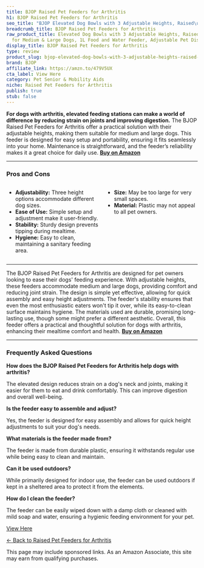 ```yaml
---
title: BJOP Raised Pet Feeders for Arthritis
h1: BJOP Raised Pet Feeders for Arthritis
seo_title: "BJOP Elevated Dog Bowls with 3 Adjustable Heights, Raised\u2026"
breadcrumb_title: BJOP Raised Pet Feeders for Arthritis
raw_product_title: Elevated Dog Bowls with 3 Adjustable Heights, Raised Bowl Stand
  for Medium & Large Dogs, 1L Food and Water Feeder, Adjustable Pet Dish Station-Grey
display_title: BJOP Raised Pet Feeders for Arthritis
type: review
product_slug: bjop-elevated-dog-bowls-with-3-adjustable-heights-raised-bowl-stand-for-315cec89
brand: BJOP
affiliate_link: https://amzn.to/479V5UX
cta_label: View Here
category: Pet Senior & Mobility Aids
niche: Raised Pet Feeders for Arthritis
publish: true
stub: false
---
```


<div id="intro" class="full-width">
  <p><strong>For dogs with arthritis, elevated feeding stations can make a world of difference by reducing strain on joints and improving digestion.</strong> The BJOP Raised Pet Feeders for Arthritis offer a practical solution with their adjustable heights, making them suitable for medium and large dogs. This feeder is designed for easy setup and portability, ensuring it fits seamlessly into your home. Maintenance is straightforward, and the feeder’s reliability makes it a great choice for daily use. <a href="https://amzn.to/479V5UX" rel="nofollow sponsored noopener" target="_blank"><strong>Buy on Amazon</strong></a></p>
</div>

<hr />
<h3 id="pros-cons">Pros and Cons</h3>
<div class="pc-grid" style="display:grid;grid-template-columns:1fr 1fr;gap:16px;">
  <ul>
    <li><strong>Adjustability:</strong> Three height options accommodate different dog sizes.</li>
    <li><strong>Ease of Use:</strong> Simple setup and adjustment make it user-friendly.</li>
    <li><strong>Stability:</strong> Sturdy design prevents tipping during mealtime.</li>
    <li><strong>Hygiene:</strong> Easy to clean, maintaining a sanitary feeding area.</li>
  </ul>
  <ul>
    <li><strong>Size:</strong> May be too large for very small spaces.</li>
    <li><strong>Material:</strong> Plastic may not appeal to all pet owners.</li>
  </ul>
</div>
<hr />

<div class="full-width">
  <p>The BJOP Raised Pet Feeders for Arthritis are designed for pet owners looking to ease their dogs' feeding experience. With adjustable heights, these feeders accommodate medium and large dogs, providing comfort and reducing joint strain. The design is simple yet effective, allowing for quick assembly and easy height adjustments. The feeder's stability ensures that even the most enthusiastic eaters won't tip it over, while its easy-to-clean surface maintains hygiene. The materials used are durable, promising long-lasting use, though some might prefer a different aesthetic. Overall, this feeder offers a practical and thoughtful solution for dogs with arthritis, enhancing their mealtime comfort and health. <a href="https://amzn.to/479V5UX" rel="nofollow sponsored noopener" target="_blank"><strong>Buy on Amazon</strong></a></p>
</div>

<hr />
<h3 id="faqs">Frequently Asked Questions</h3>

<p><strong>How does the BJOP Raised Pet Feeders for Arthritis help dogs with arthritis?</strong></p>
<p>The elevated design reduces strain on a dog's neck and joints, making it easier for them to eat and drink comfortably. This can improve digestion and overall well-being.</p>

<p><strong>Is the feeder easy to assemble and adjust?</strong></p>
<p>Yes, the feeder is designed for easy assembly and allows for quick height adjustments to suit your dog's needs.</p>

<p><strong>What materials is the feeder made from?</strong></p>
<p>The feeder is made from durable plastic, ensuring it withstands regular use while being easy to clean and maintain.</p>

<p><strong>Can it be used outdoors?</strong></p>
<p>While primarily designed for indoor use, the feeder can be used outdoors if kept in a sheltered area to protect it from the elements.</p>

<p><strong>How do I clean the feeder?</strong></p>
<p>The feeder can be easily wiped down with a damp cloth or cleaned with mild soap and water, ensuring a hygienic feeding environment for your pet.</p>
<p><a class="btn" href="https://amzn.to/479V5UX" target="_blank" rel="nofollow sponsored noopener">View Here</a></p>
<p><a href="/roundups/pet-senior-mobility-aids/raised-pet-feeders-for-arthritis/">← Back to Raised Pet Feeders for Arthritis</a></p>
<aside class="disclosure">This page may include sponsored links. As an Amazon Associate, this site may earn from qualifying purchases.</aside>
